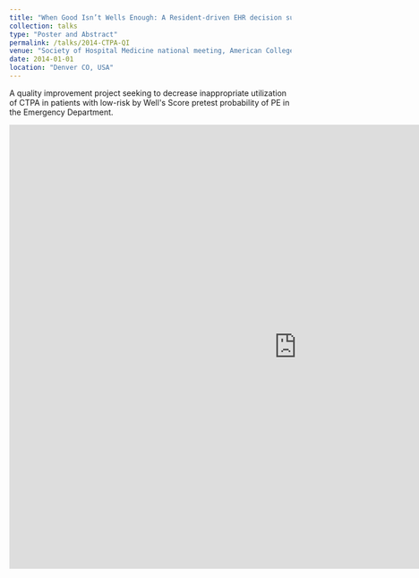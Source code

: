 ```yaml
---
title: "When Good Isn’t Wells Enough: A Resident-driven EHR decision support tool for appropriate CT-PA ordering. Lamb K, Nitsch A, Handoyo K, Locke B, Suby-Long T, Kneeland PP, Nordenholz K"
collection: talks
type: "Poster and Abstract"
permalink: /talks/2014-CTPA-QI
venue: "Society of Hospital Medicine national meeting, American College of Physicians National Meeting 04/2014 (Finalist), Rocky Mountain Hospital Medicine Symposium 08/2013 (Winner: Best Poster for Research and Innovation)"
date: 2014-01-01
location: "Denver CO, USA"
---
```


A quality improvement project seeking to decrease inappropriate utilization of CTPA in patients with low-risk by Well's Score pretest probability of PE in the Emergency Department.

<iframe src="https://uofutah-my.sharepoint.com/personal/u0476159_umail_utah_edu/_layouts/15/Doc.aspx?sourcedoc={e5aa0a7f-771a-4873-8c1c-4bdee575fc08}&amp;action=embedview&amp;wdAr=1.3333333333333333" width="1026px" height="793px" frameborder="0">This is an embedded <a target="_blank" href="https://office.com">Microsoft Office</a> presentation, powered by <a target="_blank" href="https://office.com/webapps">Office</a>.</iframe>
